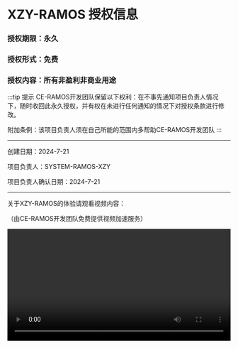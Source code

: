 # XZY-RAMOS 授权信息

<h3 id="授权期限-永久" tabindex="-1">授权期限：永久<a class="header-anchor" href="#授权期限-永久" aria-label="Permalink to &quot;授权期限：永久&quot;">&ZeroWidthSpace;</a></h3>

### 授权形式：免费

### 授权内容：所有非盈利非商业用途

:::tip 提示
CE-RAMOS开发团队保留以下权利：在不事先通知项目负责人情况下，随时收回此永久授权，并有权在未进行任何通知的情况下对授权条款进行修改。

附加条例：该项目负责人须在自己所能的范围内多帮助CE-RAMOS开发团队
:::
***

创建日期：2024-7-21

项目负责人：SYSTEM-RAMOS-XZY

项目负责人确认日期：2024-7-21

***
关于XZY-RAMOS的体验请观看视频内容：

（由CE-RAMOS开发团队免费提供视频加速服务）

<video src="https://p1.ce-ramos.cn/XZY-RAMOS.mp4" style="width: 100%;" controls="controls"></video>